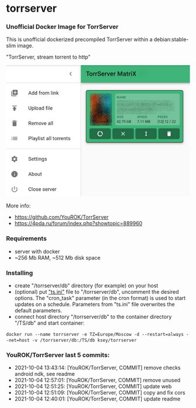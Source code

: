 # torrserver
### Unofficial Docker Image for TorrServer

This is unofficial dockerized precompiled TorrServer within a debian:stable-slim image.

"TorrServer, stream torrent to http"

![TorrServer](https://raw.githubusercontent.com/MrKsey/torrserver/master/ts.jpg)

More info:
- https://github.com/YouROK/TorrServer
- https://4pda.ru/forum/index.php?showtopic=889960

### Requirements

* server with docker
* ~256 Mb RAM, ~512 Mb disk space 

### Installing

- сreate "/torrserver/db" directory (for example) on your host
- (optional) put ["ts.ini"](https://raw.githubusercontent.com/MrKsey/torrserver/master/ts.ini) file to "/torrserver/db", uncomment the desired options. The "cron_task" parameter (in the cron format) is used to start updates on a schedule. Parameters from "ts.ini" file overwrites the default parameters.
- connect host directory "/torrserver/db" to the container directory "/TS/db" and start container:
```
docker run --name torrserver -e TZ=Europe/Moscow -d --restart=always --net=host -v /torrserver/db:/TS/db ksey/torrserver
```















































### YouROK/TorrServer last 5 commits:
* 2021-10-04 13:43:14: [YouROK/TorrServer, COMMIT] remove checks android ndk, see readme
* 2021-10-04 12:57:01: [YouROK/TorrServer, COMMIT] remove unused
* 2021-10-04 12:51:25: [YouROK/TorrServer, COMMIT] update web
* 2021-10-04 12:51:09: [YouROK/TorrServer, COMMIT] copy and fix cors
* 2021-10-04 12:40:01: [YouROK/TorrServer, COMMIT] update readme
